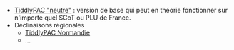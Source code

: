 * [TiddlyPAC "neutre"][neutre] : version de base qui peut en théorie fonctionner sur n'importe quel SCoT ou PLU de France.
* Déclinaisons régionales
  * [TiddlyPAC Normandie][normandie]
  * ...

[neutre]: https://framagit.org/know-rmandie/TiddlyPAC/
[normandie]: https://framagit.org/know-rmandie/TiddlyPAC/
